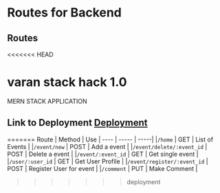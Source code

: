 # Routes for Backend
## Routes

<<<<<<< HEAD
# varan stack hack 1.0
MERN STACK APPLICATION


## Link to Deployment [Deployment](https://varan-hack.herokuapp.com)
=======
Route  | Method | Use
| ---- | ----- | -----|
|`/home`  |  GET | List of Events |
|`/event/new` | POST | Add a event  |
|`/event/delete/:event_id` | POST | Delete a event  |
|`/event/:event_id` | GET |  Get single event  |
|`/user/:user_id` | GET | Get User Profile  |
|`/event/register/:event_id` | POST | Register User for event  |
|`/comment` |  PUT  | Make Comment |
>>>>>>> deployment
